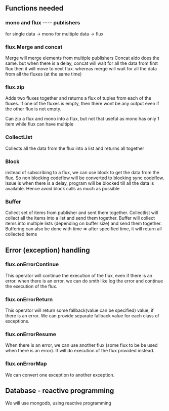 ## Functions needed
### mono and flux ---- publishers
for single data -> mono
for multiple data -> flux

### flux.Merge and concat
Merge will merge elements from multiple publishers
Concat aldo does the same. but when there is a delay, concat will wait for all the data from first flux
then it will move to next flux. whereas merge will wait for all the data from all the fluxes (at the same time)

### flux.zip
Adds two fluxes together and returns a flux of tuples from each of the fluxes. If one of the fluxes is empty, then 
there wont be any output even if the other flux is not empty.

Can zip a flux and mono into a flux, but not that useful as mono has only 1 item while flux can have multiple

### CollectList
Collects all the data from the flux into a list and returns all together

### Block
instead of subscribing to a flux, we can use block to get the data from the flux. So non blocking codeflow will be 
converted to blocking sync codeflow.
Issue is when there is a delay, program will be blocked till all the data is available.
Hence avoid block calls as much as possible

### Buffer
Collect set of items from publisher and sent them together. Collectlist will collect all the items into a list and 
send them together. Buffer will collect items into multiple lists (depending on buffer size) and send them together. 
Buffering can also be done with time => after specified time, it will return all collected items


## Error (exception) handling
### flux.onErrorContinue
This operator will continue the execution of the flux, even if there is an error. when there is an error, we can do 
smth like log the error and continue the execution of the flux.

### flux.onErrorReturn
This operator will return some fallback(value can be specified) value, if there is an error. We can provide 
separate fallback value for each class of exceptions.

### flux.onErrorResume
When there is an error, we can use another flux (some flux to be be used when there is an error).
It will do execution of the flux provided instead.

### flux.onErrorMap
We can convert one exception to another exception.

## Database - reactive programming
We will use mongodb, using reactive programming
